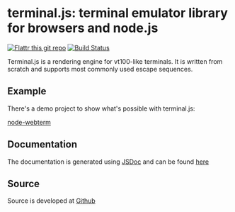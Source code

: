 # terminal.js: terminal emulator library for browsers and node.js

[![Flattr this git repo](http://api.flattr.com/button/flattr-badge-large.png)](https://flattr.com/submit/auto?user_id=Gottox&url=https://github.com/Gottox/terminal.js&title=terminal.js&language=&tags=github&category=software) 
[![Build Status](https://travis-ci.org/Gottox/terminal.js.png)](https://travis-ci.org/Gottox/terminal.js)

Terminal.js is a rendering engine for vt100-like terminals.
It is written from scratch and supports most commonly used escape sequences.

## Example

There's a demo project to show what's possible with terminal.js:

[node-webterm](https://github.com/Gottox/node-webterm)

## Documentation

The documentation is generated using [JSDoc](http://usejsdoc.org/) and can be
found [here](http://gottox.de/terminal.js)

## Source

Source is developed at [Github](http://github.com/Gottox/terminal.js)
